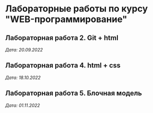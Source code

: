 # Лабораторные работы по курсу "WEB-программирование"

## Лабораторная работа 2. Git + html

*Дата: 20.09.2022*

## Лабораторная работа 4. html + css

*Дата: 18.10.2022*

## Лабораторная работа 5. Блочная модель

*Дата: 01.11.2022*